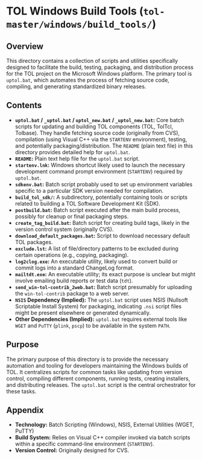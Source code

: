 # TOL Windows Build Tools (`tol-master/windows/build_tools/`)

## Overview

This directory contains a collection of scripts and utilities specifically designed to facilitate the build, testing, packaging, and distribution process for the TOL project on the Microsoft Windows platform. The primary tool is `uptol.bat`, which automates the process of fetching source code, compiling, and generating standardized binary releases.

## Contents

*   **`uptol.bat` / `_uptol.bat` / `uptol_new.bat` / `_uptol_new.bat`:** Core batch scripts for updating and building TOL components (TOL, TolTcl, Tolbase). They handle fetching source code (originally from CVS), compilation (using Visual C++ via the `STARTENV` environment), testing, and potentially packaging/distribution. The `README` (plain text file) in this directory provides detailed help for `uptol.bat`.
*   **`README`:** Plain text help file for the `uptol.bat` script.
*   **`startenv.lnk`:** Windows shortcut likely used to launch the necessary development command prompt environment (`STARTENV`) required by `uptol.bat`.
*   **`sdkenv.bat`:** Batch script probably used to set up environment variables specific to a particular SDK version needed for compilation.
*   **`build_tol_sdk/`:** A subdirectory, potentially containing tools or scripts related to building a TOL Software Development Kit (SDK).
*   **`postbuild.bat`:** Batch script executed after the main build process, possibly for cleanup or final packaging steps.
*   **`create_tag_build.bat`:** Batch script for creating build tags, likely in the version control system (originally CVS).
*   **`download_default_packages.bat`:** Script to download necessary default TOL packages.
*   **`exclude.lst`:** A list of file/directory patterns to be excluded during certain operations (e.g., copying, packaging).
*   **`log2clog.exe`:** An executable utility, likely used to convert build or commit logs into a standard ChangeLog format.
*   **`mailtdt.exe`:** An executable utility; its exact purpose is unclear but might involve emailing build reports or test data (`tdt`).
*   **`send_win-tol-contrib_2web.bat`:** Batch script presumably for uploading the `win-tol-contrib` package to a web server.
*   **`NSIS` Dependency (Implied):** The `uptol.bat` script uses NSIS (Nullsoft Scriptable Install System) for packaging, indicating `.nsi` script files might be present elsewhere or generated dynamically.
*   **Other Dependencies (Implied):** `uptol.bat` requires external tools like `WGET` and `PuTTY` (`plink`, `pscp`) to be available in the system `PATH`.

## Purpose

The primary purpose of this directory is to provide the necessary automation and tooling for developers maintaining the Windows builds of TOL. It centralizes scripts for common tasks like updating from version control, compiling different components, running tests, creating installers, and distributing releases. The `uptol.bat` script is the central orchestrator for these tasks.

## Appendix

*   **Technology:** Batch Scripting (Windows), NSIS, External Utilities (WGET, PuTTY)
*   **Build System:** Relies on Visual C++ compiler invoked via batch scripts within a specific command-line environment (`STARTENV`).
*   **Version Control:** Originally designed for CVS. 